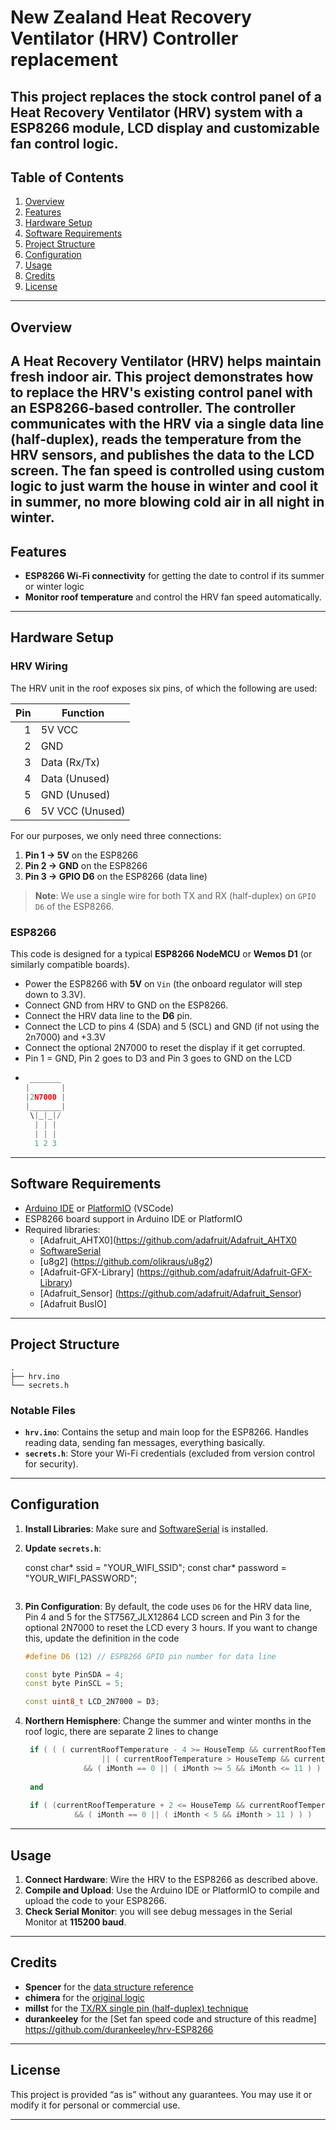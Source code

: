 # New Zealand Heat Recovery Ventilator (HRV) Controller replacement

This project replaces the stock control panel of a Heat Recovery Ventilator (HRV) system with a ESP8266 module, LCD display and customizable fan control logic.
---

## Table of Contents

1. [Overview](#overview)
2. [Features](#features)
3. [Hardware Setup](#hardware-setup)
4. [Software Requirements](#software-requirements)
5. [Project Structure](#project-structure)
6. [Configuration](#configuration)
7. [Usage](#usage)
8. [Credits](#credits)
9. [License](#license)

---

## Overview

A Heat Recovery Ventilator (HRV) helps maintain fresh indoor air. This project demonstrates how to replace the HRV's existing control panel with an ESP8266-based controller. The controller communicates with the HRV via a single data line (half-duplex), reads the temperature from the HRV sensors, and publishes the data to the LCD screen. The fan speed is controlled using custom logic to just warm the house in winter and cool it in summer, no more blowing cold air in all night in winter.
---

## Features

- **ESP8266 Wi-Fi connectivity** for getting the date to control if its summer or winter logic  
- **Monitor roof temperature** and control the HRV fan speed automatically.  
  
 

---

## Hardware Setup

### HRV Wiring

The HRV unit in the roof exposes six pins, of which the following are used:

| Pin | Function        |
|----:|-----------------|
|  1  | 5V VCC          |
|  2  | GND             |
|  3  | Data (Rx/Tx)    |
|  4  | Data (Unused)   |
|  5  | GND (Unused)    |
|  6  | 5V VCC (Unused) |

For our purposes, we only need three connections:

1. **Pin 1 → 5V** on the ESP8266  
2. **Pin 2 → GND** on the ESP8266  
3. **Pin 3 → GPIO D6** on the ESP8266 (data line)

> **Note**: We use a single wire for both TX and RX (half-duplex) on `GPIO D6` of the ESP8266.

### ESP8266

This code is designed for a typical **ESP8266 NodeMCU** or **Wemos D1** (or similarly compatible boards).

- Power the ESP8266 with **5V** on `Vin` (the onboard regulator will step down to 3.3V).
- Connect GND from HRV to GND on the ESP8266.
- Connect the HRV data line to the **D6** pin. 
- Connect the LCD to pins 4 (SDA) and 5 (SCL) and GND (if not using the 2n7000) and +3.3V
- Connect the optional 2N7000 to reset the display if it get corrupted.
-   Pin 1 = GND, Pin 2 goes to D3 and Pin 3 goes to GND on the LCD
-   ```cpp   
     _______
    |       |  
    |2N7000 |
    |_______|
     \|_|_|/
      | | |
      | | | 
      1 2 3
    ```
---

## Software Requirements

- [Arduino IDE](https://www.arduino.cc/en/software) or [PlatformIO](https://platformio.org/) (VSCode)  
- ESP8266 board support in Arduino IDE or PlatformIO  
- Required libraries:
  - [Adafruit_AHTX0](https://github.com/adafruit/Adafruit_AHTX0
  - [SoftwareSerial](https://www.arduino.cc/en/Reference/softwareSerial)  
  - [u8g2] (https://github.com/olikraus/u8g2) 
  - [Adafruit-GFX-Library] (https://github.com/adafruit/Adafruit-GFX-Library) 
  - [Adafruit_Sensor] (https://github.com/adafruit/Adafruit_Sensor)
  - [Adafruit BusIO] 

---

## Project Structure

```
.
├── hrv.ino             
└── secrets.h           
```

### Notable Files

- **`hrv.ino`**: Contains the setup and main loop for the ESP8266. Handles reading data, sending fan messages, everything basically.  
- **`secrets.h`**: Store your Wi-Fi credentials (excluded from version control for security).  

---

## Configuration

1. **Install Libraries**: Make sure and [SoftwareSerial](https://www.arduino.cc/en/Reference/softwareSerial) is installed.  
2. **Update `secrets.h`**:

   
   const char* ssid         = "YOUR_WIFI_SSID";
   const char* password     = "YOUR_WIFI_PASSWORD";

   ```
3. **Pin Configuration**: By default, the code uses `D6` for the HRV data line, Pin 4 and 5 for the ST7567_JLX12864 LCD screen and Pin 3 for the optional 2N7000 to reset the LCD every 3 hours. If you want to change this, update the definition in the code
   ```cpp
   #define D6 (12) // ESP8266 GPIO pin number for data line  
   
   const byte PinSDA = 4;
   const byte PinSCL = 5; 
   
   const uint8_t LCD_2N7000 = D3;
   ```
4. **Northern Hemisphere**: Change the summer and winter months in the roof logic, there are separate 2 lines to change
   ```cpp  
    if ( ( ( currentRoofTemperature - 4 >= HouseTemp && currentRoofTemperature >= 18 ) 
                    || ( currentRoofTemperature > HouseTemp && currentRoofTemperature > 21 ) ) 
                && ( iMonth == 0 || ( iMonth >= 5 && iMonth <= 11 ) ) ) 
                
    and
    
    if ( (currentRoofTemperature + 2 <= HouseTemp && currentRoofTemperature >= 12 )
              && ( iMonth == 0 || ( iMonth < 5 && iMonth > 11 ) ) )
   ```
   
---

## Usage

1. **Connect Hardware**: Wire the HRV to the ESP8266 as described above.  
2. **Compile and Upload**: Use the Arduino IDE or PlatformIO to compile and upload the code to your ESP8266.  
3. **Check Serial Monitor**:  you will see debug messages in the Serial Monitor at **115200 baud**.  


---

## Credits

- **Spencer** for the [data structure reference](http://www.hexperiments.com/?page_id=47)  
- **chimera** for the [original logic](https://www.geekzone.co.nz/forums.asp?forumid=141&topicid=195424)  
- **millst** for the [TX/RX single pin (half-duplex) technique](https://www.geekzone.co.nz/forums.asp?forumid=141&topicid=195424&page_no=2#2982537)  
- **durankeeley** for the [Set fan speed code and structure of this readme] https://github.com/durankeeley/hrv-ESP8266  
---

## License

This project is provided “as is” without any guarantees. You may use it or modify it for personal or commercial use.

---
 
